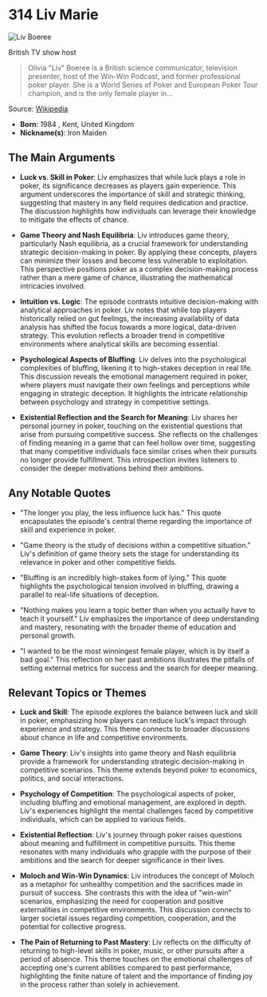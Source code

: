 # 314 Liv Marie


![Liv Boeree](https://encrypted-tbn0.gstatic.com/licensed-image?q=tbn:ANd9GcTy0nb88W8gl7gj4zJMoCatxX9jhH5GsjILZhDbL82pPfFAW7ZrFsBCm9Ia71HjI_-9FJhc&s=19)

British TV show host

> Olivia "Liv" Boeree is a British science communicator, television presenter, host of the Win-Win Podcast, and former professional poker player. She is a World Series of Poker and European Poker Tour champion, and is the only female player in...

Source: [Wikipedia](https://en.wikipedia.org/wiki/Liv_Boeree)

- **Born**: 1984 , Kent, United Kingdom
- **Nickname(s)**: Iron Maiden


## The Main Arguments

- **Luck vs. Skill in Poker**: Liv emphasizes that while luck plays a role in poker, its significance decreases as players gain experience. This argument underscores the importance of skill and strategic thinking, suggesting that mastery in any field requires dedication and practice. The discussion highlights how individuals can leverage their knowledge to mitigate the effects of chance.

- **Game Theory and Nash Equilibria**: Liv introduces game theory, particularly Nash equilibria, as a crucial framework for understanding strategic decision-making in poker. By applying these concepts, players can minimize their losses and become less vulnerable to exploitation. This perspective positions poker as a complex decision-making process rather than a mere game of chance, illustrating the mathematical intricacies involved.

- **Intuition vs. Logic**: The episode contrasts intuitive decision-making with analytical approaches in poker. Liv notes that while top players historically relied on gut feelings, the increasing availability of data analysis has shifted the focus towards a more logical, data-driven strategy. This evolution reflects a broader trend in competitive environments where analytical skills are becoming essential.

- **Psychological Aspects of Bluffing**: Liv delves into the psychological complexities of bluffing, likening it to high-stakes deception in real life. This discussion reveals the emotional management required in poker, where players must navigate their own feelings and perceptions while engaging in strategic deception. It highlights the intricate relationship between psychology and strategy in competitive settings.

- **Existential Reflection and the Search for Meaning**: Liv shares her personal journey in poker, touching on the existential questions that arise from pursuing competitive success. She reflects on the challenges of finding meaning in a game that can feel hollow over time, suggesting that many competitive individuals face similar crises when their pursuits no longer provide fulfillment. This introspection invites listeners to consider the deeper motivations behind their ambitions.

## Any Notable Quotes

- "The longer you play, the less influence luck has."
  This quote encapsulates the episode's central theme regarding the importance of skill and experience in poker.

- "Game theory is the study of decisions within a competitive situation."
  Liv's definition of game theory sets the stage for understanding its relevance in poker and other competitive fields.

- "Bluffing is an incredibly high-stakes form of lying."
  This quote highlights the psychological tension involved in bluffing, drawing a parallel to real-life situations of deception.

- "Nothing makes you learn a topic better than when you actually have to teach it yourself."
  Liv emphasizes the importance of deep understanding and mastery, resonating with the broader theme of education and personal growth.

- "I wanted to be the most winningest female player, which is by itself a bad goal."
  This reflection on her past ambitions illustrates the pitfalls of setting external metrics for success and the search for deeper meaning.

## Relevant Topics or Themes

- **Luck and Skill**: The episode explores the balance between luck and skill in poker, emphasizing how players can reduce luck's impact through experience and strategy. This theme connects to broader discussions about chance in life and competitive environments.

- **Game Theory**: Liv's insights into game theory and Nash equilibria provide a framework for understanding strategic decision-making in competitive scenarios. This theme extends beyond poker to economics, politics, and social interactions.

- **Psychology of Competition**: The psychological aspects of poker, including bluffing and emotional management, are explored in depth. Liv's experiences highlight the mental challenges faced by competitive individuals, which can be applied to various fields.

- **Existential Reflection**: Liv's journey through poker raises questions about meaning and fulfillment in competitive pursuits. This theme resonates with many individuals who grapple with the purpose of their ambitions and the search for deeper significance in their lives.

- **Moloch and Win-Win Dynamics**: Liv introduces the concept of Moloch as a metaphor for unhealthy competition and the sacrifices made in pursuit of success. She contrasts this with the idea of "win-win" scenarios, emphasizing the need for cooperation and positive externalities in competitive environments. This discussion connects to larger societal issues regarding competition, cooperation, and the potential for collective progress.

- **The Pain of Returning to Past Mastery**: Liv reflects on the difficulty of returning to high-level skills in poker, music, or other pursuits after a period of absence. This theme touches on the emotional challenges of accepting one's current abilities compared to past performance, highlighting the finite nature of talent and the importance of finding joy in the process rather than solely in achievement.
